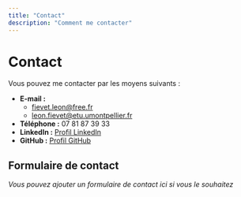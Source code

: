 ```yaml
---
title: "Contact"
description: "Comment me contacter"
---
```


# Contact

Vous pouvez me contacter par les moyens suivants :

- **E-mail :**
    - fievet.leon@free.fr
    - leon.fievet@etu.umontpellier.fr
- **Téléphone :** 07 81 87 39 33
- **LinkedIn :** [Profil LinkedIn](https://linkedin.com/in/leonfievet)
- **GitHub :** [Profil GitHub](https://github.com/pixnop)

## Formulaire de contact

*Vous pouvez ajouter un formulaire de contact ici si vous le souhaitez*